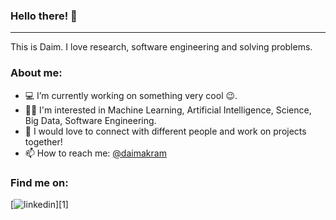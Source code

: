 ### Hello there! 👋
---

This is Daim. I love research, software engineering and solving problems.

### About me:

* 💻 I’m currently working on something very cool 😉.
* 👨‍🔬 I'm interested in Machine Learning, Artificial Intelligence, Science, Big Data, Software Engineering.
* 💬 I would love to connect with different people and work on projects together!
* 📫 How to reach me: [@daimakram](https://twitter.com/daim_quaesitor)

### Find me on:
[![linkedin]([https://cloud.githubusercontent.com/assets/17016297/18839843/0e06a67a-83d2-11e6-993a-b35a182500e0.png](https://camo.githubusercontent.com/9354d286708efe5450394771240324309cd530a93524c988d92296fa01b4bd7e/68747470733a2f2f696d672e69636f6e73382e636f6d2f636f6c6f722f34382f3030303030302f6c696e6b6564696e2e706e67))][1]

[1]:https://www.linkedin.com/in/daim-armaghan-ia2021/

